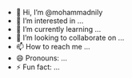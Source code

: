 - 👋 Hi, I’m @mohammadnily
- 👀 I’m interested in ...
- 🌱 I’m currently learning ...
- 💞️ I’m looking to collaborate on ...
- 📫 How to reach me ...
- 😄 Pronouns: ...
- ⚡ Fun fact: ...

<!---
mohammadnily/mohammadnily is a ✨ special ✨ repository because its `README.md` (this file) appears on your GitHub profile.
You can click the Preview link to take a look at your changes.
--->
